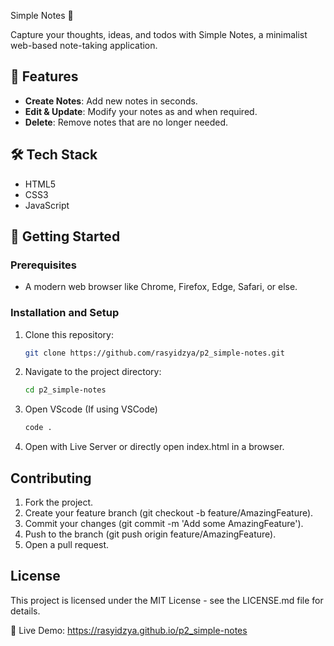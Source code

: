 Simple Notes 📒

Capture your thoughts, ideas, and todos with Simple Notes, a minimalist web-based note-taking application.

<!-- ![screenshot](./images/screenshot.png) --> 
<!-- Replace with an actual screenshot of the project -->

## 🌟 Features

- **Create Notes**: Add new notes in seconds.
- **Edit & Update**: Modify your notes as and when required.
- **Delete**: Remove notes that are no longer needed.
<!-- - **Persistent Storage**: Notes are saved locally, ensuring you never lose your data.
- **Search**: Quickly find the notes you're looking for. -->

## 🛠️ Tech Stack

- HTML5
- CSS3
- JavaScript

## 🔧 Getting Started

### Prerequisites

- A modern web browser like Chrome, Firefox, Edge, Safari, or else.

### Installation and Setup

1. Clone this repository:
   ```bash
   git clone https://github.com/rasyidzya/p2_simple-notes.git

2. Navigate to the project directory:
   ```bash
   cd p2_simple-notes
3. Open VScode (If using VSCode)
   ```bash
   code .
4. Open with Live Server or directly open index.html in a browser.

## Contributing
1. Fork the project.
2. Create your feature branch (git checkout -b feature/AmazingFeature).
3. Commit your changes (git commit -m 'Add some AmazingFeature').
4. Push to the branch (git push origin feature/AmazingFeature).
5. Open a pull request.
   
## License
This project is licensed under the MIT License - see the LICENSE.md file for details.

🔗 Live Demo: https://rasyidzya.github.io/p2_simple-notes
